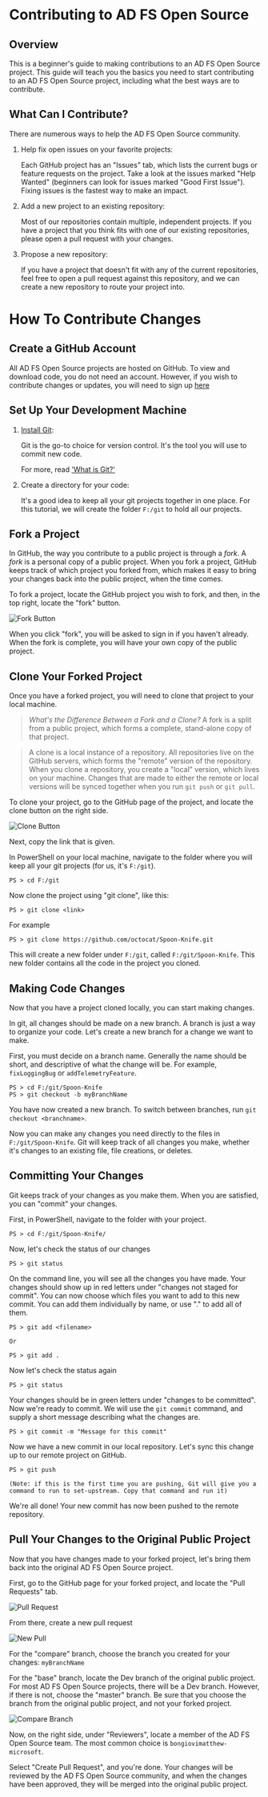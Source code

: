 # Contributing to AD FS Open Source

## Overview 

This is a beginner's guide to making contributions to an AD FS Open Source project. This guide will teach you the basics you need to start contributing to an AD FS Open Source project, including what the best ways are to contribute.

## What Can I Contribute?

There are numerous ways to help the AD FS Open Source community. 

1. Help fix open issues on your favorite projects: 

    Each GitHub project has an "Issues" tab, which lists the current bugs or feature requests on the project. Take a look at the issues marked "Help Wanted" (beginners can look for issues marked "Good First Issue"). Fixing issues is the fastest way to make an impact. 

2. Add a new project to an existing repository: 

    Most of our repositories contain multiple, independent projects. If you have a project that you think fits with one of our existing repositories, please open a pull request with your changes. 

3. Propose a new repository: 

    If you have a project that doesn't fit with any of the current repositories, feel free to open a pull request against this repository, and we can create a new repository to route your project into. 

# How To Contribute Changes

## Create a GitHub Account 

All AD FS Open Source projects are hosted on GitHub. To view and download code, you do not need an account. However, if you wish to contribute changes or updates, you will need to sign up [here](https://github.com/join?source=header-home)

## Set Up Your Development Machine

1. [Install Git](https://www.atlassian.com/git/tutorials/install-git#windows):

    Git is the go-to choice for version control. It's the tool you will use to commit new code. 

    For more, read ['What is Git?'](https://www.atlassian.com/git/tutorials/what-is-git)

2. Create a directory for your code:

    It's a good idea to keep all your git projects together in one place.
    For this tutorial, we will create the folder `F:/git` to hold all our projects.

## Fork a Project

In GitHub, the way you contribute to a public project is through a *fork*. A *fork* is a personal copy of a public project. When you fork a project, GitHub keeps track of which project you forked from, which makes it easy to bring your changes back into the public project, when the time comes. 
    

To fork a project, locate the GitHub project you wish to fork, and then, in the top right, locate the "fork" button.
    
![Fork Button](./images/fork_button.png)
    
When you click "fork", you will be asked to sign in if you haven't already. When the fork is complete, you will have your own copy of the public project. 

## Clone Your Forked Project

Once you have a forked project, you will need to clone that project to your local machine. 
    
> *What's the Difference Between a Fork and a Clone?* A fork is a split from a public project, which forms a complete, stand-alone copy of that project.

> A clone is a local instance of a repository. All repositories live on the GitHub servers, which forms the "remote" version of the repository. When you clone a repository, you create a "local" version, which lives on your machine. Changes that are made to either the remote or local versions will be synced together when you run `git push` or `git pull`. 

To clone your project, go to the GitHub page of the project, and locate the clone button on the right side. 
    
![Clone Button](./images/clone_button.png)
    
Next, copy the link that is given. 
    
In PowerShell on your local machine, navigate to the folder where you will keep all your git projects (for us, it's `F:/git`).
    
    PS > cd F:/git

Now clone the project using "git clone", like this:

    PS > git clone <link>

For example
    
    PS > git clone https://github.com/octocat/Spoon-Knife.git
    
This will create a new folder under `F:/git`, called `F:/git/Spoon-Knife`. This new folder contains all the code in the project you cloned. 

## Making Code Changes
    
Now that you have a project cloned locally, you can start making changes. 
    
In git, all changes should be made on a new branch. A branch is just a way to organize your code. Let's create a new branch for a change we want to make. 

First, you must decide on a branch name. Generally the name should be short, and descriptive of what the change will be. For example, `fixLoggingBug` or `addTelemetryFeature`.
    
    PS > cd F:/git/Spoon-Knife
    PS > git checkout -b myBranchName

You have now created a new branch. To switch between branches, run `git checkout <branchname>`.
    
Now you can make any changes you need directly to the files in `F:/git/Spoon-Knife`. Git will keep track of all changes you make, whether it's changes to an existing file, file creations, or deletes. 

## Committing Your Changes
    
Git keeps track of your changes as you make them. When you are satisfied, you can "commit" your changes. 
    
First, in PowerShell, navigate to the folder with your project.
    
    PS > cd F:/git/Spoon-Knife/
    
Now, let's check the status of our changes
    
    PS > git status
    
On the command line, you will see all the changes you have made. Your changes should show up in red letters under "changes not staged for commit". You can now choose which files you want to add to this new commit. You can add them individually by name, or use "." to add all of them.
    
    PS > git add <filename>

    Or

    PS > git add . 
    
Now let's check the status again
    
    PS > git status
    
Your changes should be in green letters under "changes to be committed". Now we're ready to commit. We will use the `git commit` command, and supply a short message describing what the changes are. 
    
    PS > git commit -m "Message for this commit" 
    
Now we have a new commit in our local repository. Let's sync this change up to our remote project on GitHub. 
    
    PS > git push 

    (Note: if this is the first time you are pushing, Git will give you a command to run to set-upstream. Copy that command and run it)
    
We're all done! Your new commit has now been pushed to the remote repository.

## Pull Your Changes to the Original Public Project

Now that you have changes made to your forked project, let's bring them back into the original AD FS Open Source project. 
    
First, go to the GitHub page for your forked project, and locate the "Pull Requests" tab. 
    
![Pull Request](./images/pull_tab.png)
        
From there, create a new pull request
    
![New Pull](./images/new_pull.png)

For the "compare" branch, choose the branch you created for your changes: `myBranchName`
    
For the "base" branch, locate the Dev branch of the original public project. For most AD FS Open Source projects, there will be a Dev branch. However, if there is not, choose the "master" branch. Be sure that you choose the branch from the original public project, and not your forked project. 

![Compare Branch](./images/compare_branch.png)
    
Now, on the right side, under "Reviewers", locate a member of the AD FS Open Source team. The most common choice is `bongiovimatthew-microsoft`. 
    
Select "Create Pull Request", and you're done. Your changes will be reviewed by the AD FS Open Source community, and when the changes have been approved, they will be merged into the original public project. 